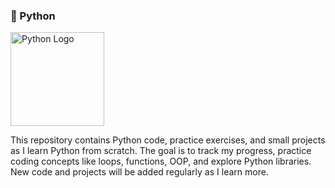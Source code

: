 <h3>🐍 Python</h3>
<p>
  <img src="https://www.python.org/static/community_logos/python-logo-master-v3-TM.png" alt="Python Logo" width="150">
</p>

This repository contains Python code, practice exercises, and small projects as I learn Python from scratch. The goal is to track my progress, practice coding concepts like loops, functions, OOP, and explore Python libraries. New code and projects will be added regularly as I learn more.



